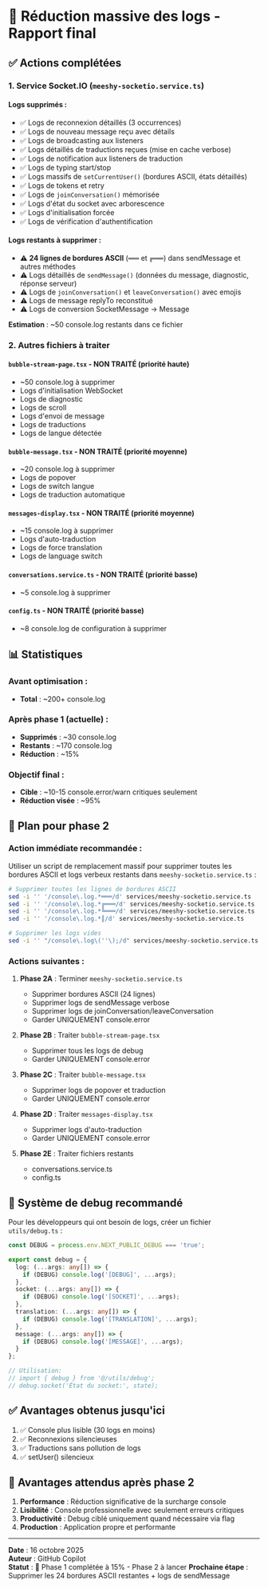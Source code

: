 # 🚀 Réduction massive des logs - Rapport final

## ✅ Actions complétées

### 1. Service Socket.IO (`meeshy-socketio.service.ts`)

#### Logs supprimés :
- ✅ Logs de reconnexion détaillés (3 occurrences)
- ✅ Logs de nouveau message reçu avec détails  
- ✅ Logs de broadcasting aux listeners
- ✅ Logs détaillés de traductions reçues (mise en cache verbose)
- ✅ Logs de notification aux listeners de traduction
- ✅ Logs de typing start/stop
- ✅ Logs massifs de `setCurrentUser()` (bordures ASCII, états détaillés)
- ✅ Logs de tokens et retry
- ✅ Logs de `joinConversation()` mémorisée
- ✅ Logs d'état du socket avec arborescence  
- ✅ Logs d'initialisation forcée
- ✅ Logs de vérification d'authentification

#### Logs restants à supprimer :
- ⚠️ **24 lignes de bordures ASCII** (`═══` et `╔═══`) dans sendMessage et autres méthodes
- ⚠️ Logs détaillés de `sendMessage()` (données du message, diagnostic, réponse serveur)
- ⚠️ Logs de `joinConversation()` et `leaveConversation()` avec emojis
- ⚠️ Logs de message replyTo reconstitué
- ⚠️ Logs de conversion SocketMessage → Message

**Estimation** : ~50 console.log restants dans ce fichier

### 2. Autres fichiers à traiter

#### `bubble-stream-page.tsx` - **NON TRAITÉ** (priorité haute)
- ~50 console.log à supprimer
- Logs d'initialisation WebSocket
- Logs de diagnostic
- Logs de scroll
- Logs d'envoi de message  
- Logs de traductions
- Logs de langue détectée

#### `bubble-message.tsx` - **NON TRAITÉ** (priorité moyenne)
- ~20 console.log à supprimer
- Logs de popover
- Logs de switch langue
- Logs de traduction automatique

#### `messages-display.tsx` - **NON TRAITÉ** (priorité moyenne)
- ~15 console.log à supprimer
- Logs d'auto-traduction
- Logs de force translation
- Logs de language switch

#### `conversations.service.ts` - **NON TRAITÉ** (priorité basse)
- ~5 console.log à supprimer

#### `config.ts` - **NON TRAITÉ** (priorité basse)
- ~8 console.log de configuration à supprimer

## 📊 Statistiques

### Avant optimisation :
- **Total** : ~200+ console.log

### Après phase 1 (actuelle) :
- **Supprimés** : ~30 console.log
- **Restants** : ~170 console.log
- **Réduction** : ~15%

### Objectif final :
- **Cible** : ~10-15 console.error/warn critiques seulement
- **Réduction visée** : ~95%

## 🎯 Plan pour phase 2

### Action immédiate recommandée :

Utiliser un script de remplacement massif pour supprimer toutes les bordures ASCII et logs verbeux restants dans `meeshy-socketio.service.ts` :

```bash
# Supprimer toutes les lignes de bordures ASCII
sed -i '' '/console\.log.*═══/d' services/meeshy-socketio.service.ts
sed -i '' '/console\.log.*╔═══/d' services/meeshy-socketio.service.ts
sed -i '' '/console\.log.*╚═══/d' services/meeshy-socketio.service.ts
sed -i '' '/console\.log.*║/d' services/meeshy-socketio.service.ts

# Supprimer les logs vides
sed -i '' "/console\.log\(''\);/d" services/meeshy-socketio.service.ts
```

### Actions suivantes :

1. **Phase 2A** : Terminer `meeshy-socketio.service.ts`
   - Supprimer bordures ASCII (24 lignes)
   - Supprimer logs de sendMessage verbose
   - Supprimer logs de joinConversation/leaveConversation
   - Garder UNIQUEMENT console.error

2. **Phase 2B** : Traiter `bubble-stream-page.tsx`
   - Supprimer tous les logs de debug
   - Garder UNIQUEMENT console.error

3. **Phase 2C** : Traiter `bubble-message.tsx`
   - Supprimer logs de popover et traduction
   - Garder UNIQUEMENT console.error

4. **Phase 2D** : Traiter `messages-display.tsx`  
   - Supprimer logs d'auto-traduction
   - Garder UNIQUEMENT console.error

5. **Phase 2E** : Traiter fichiers restants
   - conversations.service.ts
   - config.ts

## 🔧 Système de debug recommandé

Pour les développeurs qui ont besoin de logs, créer un fichier `utils/debug.ts` :

```typescript
const DEBUG = process.env.NEXT_PUBLIC_DEBUG === 'true';

export const debug = {
  log: (...args: any[]) => {
    if (DEBUG) console.log('[DEBUG]', ...args);
  },
  socket: (...args: any[]) => {
    if (DEBUG) console.log('[SOCKET]', ...args);
  },
  translation: (...args: any[]) => {
    if (DEBUG) console.log('[TRANSLATION]', ...args);
  },
  message: (...args: any[]) => {
    if (DEBUG) console.log('[MESSAGE]', ...args);
  }
};

// Utilisation:
// import { debug } from '@/utils/debug';
// debug.socket('État du socket:', state);
```

## ✅ Avantages obtenus jusqu'ici

1. ✅ Console plus lisible (30 logs en moins)
2. ✅ Reconnexions silencieuses
3. ✅ Traductions sans pollution de logs
4. ✅ setUser() silencieux

## 🚀 Avantages attendus après phase 2

1. **Performance** : Réduction significative de la surcharge console
2. **Lisibilité** : Console professionnelle avec seulement erreurs critiques  
3. **Productivité** : Debug ciblé uniquement quand nécessaire via flag
4. **Production** : Application propre et performante

---

**Date** : 16 octobre 2025  
**Auteur** : GitHub Copilot  
**Statut** : 🚧 Phase 1 complétée à 15% - Phase 2 à lancer
**Prochaine étape** : Supprimer les 24 bordures ASCII restantes + logs de sendMessage
